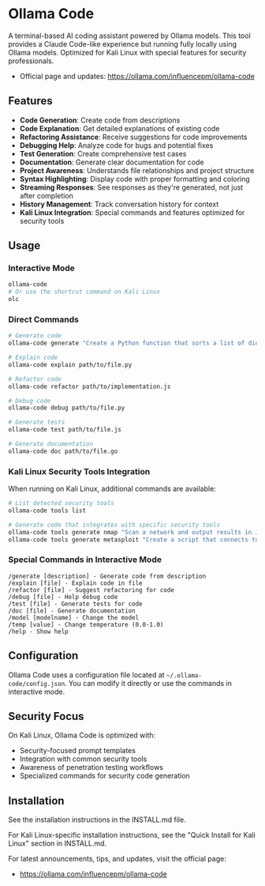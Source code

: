 # Ollama Code

A terminal-based AI coding assistant powered by Ollama models. This tool provides a Claude Code-like experience but running fully locally using Ollama models. Optimized for Kali Linux with special features for security professionals.

- Official page and updates: https://ollama.com/influencepm/ollama-code

## Features

- **Code Generation**: Create code from descriptions
- **Code Explanation**: Get detailed explanations of existing code
- **Refactoring Assistance**: Receive suggestions for code improvements
- **Debugging Help**: Analyze code for bugs and potential fixes
- **Test Generation**: Create comprehensive test cases
- **Documentation**: Generate clear documentation for code
- **Project Awareness**: Understands file relationships and project structure
- **Syntax Highlighting**: Display code with proper formatting and coloring
- **Streaming Responses**: See responses as they're generated, not just after completion
- **History Management**: Track conversation history for context
- **Kali Linux Integration**: Special commands and features optimized for security tools

## Usage

### Interactive Mode

```bash
ollama-code
# Or use the shortcut command on Kali Linux
olc
```

### Direct Commands

```bash
# Generate code
ollama-code generate "Create a Python function that sorts a list of dictionaries by a specified key"

# Explain code
ollama-code explain path/to/file.py

# Refactor code
ollama-code refactor path/to/implementation.js

# Debug code
ollama-code debug path/to/file.py

# Generate tests
ollama-code test path/to/file.js

# Generate documentation
ollama-code doc path/to/file.go
```

### Kali Linux Security Tools Integration

When running on Kali Linux, additional commands are available:

```bash
# List detected security tools
ollama-code tools list

# Generate code that integrates with specific security tools
ollama-code tools generate nmap "Scan a network and output results in JSON format"
ollama-code tools generate metasploit "Create a script that connects to the Metasploit RPC API"
```

### Special Commands in Interactive Mode

```
/generate [description] - Generate code from description
/explain [file] - Explain code in file
/refactor [file] - Suggest refactoring for code
/debug [file] - Help debug code
/test [file] - Generate tests for code
/doc [file] - Generate documentation
/model [modelname] - Change the model
/temp [value] - Change temperature (0.0-1.0)
/help - Show help
```

## Configuration

Ollama Code uses a configuration file located at `~/.ollama-code/config.json`. You can modify it directly or use the commands in interactive mode.

## Security Focus

On Kali Linux, Ollama Code is optimized with:

- Security-focused prompt templates
- Integration with common security tools
- Awareness of penetration testing workflows
- Specialized commands for security code generation

## Installation

See the installation instructions in the INSTALL.md file.

For Kali Linux-specific installation instructions, see the "Quick Install for Kali Linux" section in INSTALL.md.

For latest announcements, tips, and updates, visit the official page:

- https://ollama.com/influencepm/ollama-code
